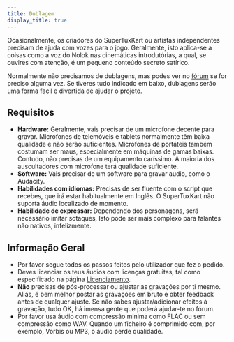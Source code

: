 ```yaml
---
title: Dublagem
display_title: true
---
```

Ocasionalmente, os criadores do SuperTuxKart ou artistas independentes precisam de ajuda com vozes para o jogo. Geralmente, isto aplica-se a coisas como a voz do Nolok nas cinemáticas introdutórias, a qual, se ouvires com atenção, é um pequeno conteúdo secreto satírico.

Normalmente não precisamos de dublagens, mas podes ver no [fórum](https://forum.freegamedev.net/viewforum.php?f=16) se for preciso alguma vez. Se tiveres tudo indicado em baixo, dublagens serão uma forma facil e divertida de ajudar o projeto.

## Requisitos

* **Hardware:** Geralmente, vais precisar de um microfone decente para gravar. Microfones de telemóveis e tablets normalmente têm baixa qualidade e não serão suficientes. Microfones de portáteis também costumam ser maus, especialmente em máquinas de gamas baixas. Contudo, não precisas de um equipamento caríssimo. A maioria dos auscultadores com microfone terá qualidade suficiente.
* **Software:** Vais precisar de um software para gravar audio, como o Audacity.
* **Habilidades com idiomas:** Precisas de ser fluente com o script que recebes, que irá estar habitualmente em Inglês. O SuperTuxKart não suporta áudio localizado de momento.
* **Habilidade de expressar:** Dependendo dos personagens, será necessário imitar sotaques, Isto pode ser mais complexo para falantes não nativos, infelizmente.

## Informação Geral

* Por favor segue todos os passos feitos pelo utilizador que fez o pedido.
* Deves licenciar os teus áudios com licenças gratuitas, tal como especificado na página [Licenciamento](Licensing).
* **Não** precisas de pós-processar ou ajustar as gravações por ti mesmo. Aliás, é bem melhor postar as gravações em bruto e obter feedback antes de qualquer ajuste. Se não sabes ajustar/adicionar efeitos à gravação, tudo OK, há imensa gente que poderá ajudar-te no fórum.
* Por favor usa áudio com compressão minima como FLAC ou sem compressão como WAV. Quando um ficheiro é comprimido com, por exemplo, Vorbis ou MP3, o áudio perde qualidade.
